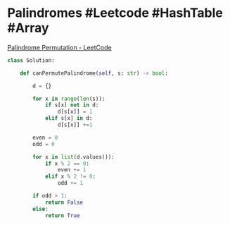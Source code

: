 # Palindromes #Leetcode #HashTable #Array 

[Palindrome Permutation - LeetCode](https://leetcode.com/problems/palindrome-permutation/)


```python
class Solution:

    def canPermutePalindrome(self, s: str) -> bool:

        d = {}

        for x in range(len(s)):
            if s[x] not in d:
                d[s[x]] = 1
            elif s[x] in d:
                d[s[x]] +=1

        even = 0
        odd = 0

        for x in list(d.values()):
            if x % 2 == 0:
                even += 1
            elif x % 2 != 0:
                odd += 1

        if odd > 1:
            return False
        else:
            return True
```
